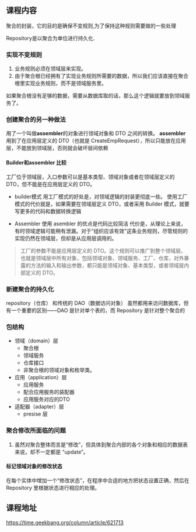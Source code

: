 
## 课程内容

聚合的封装，它的目的是确保不变规则,为了保持这种规则需要做的一些处理

Repository是以聚合为单位进行持久化.

### 实现不变规则

1. 业务规则必须在领域层来实现。
2. 由于聚合根已经拥有了实现业务规则所需要的数据，所以我们应该直接在聚合根里实现业务规则，而不是领域服务里。

如果聚合根没有足够的数据，需要从数据库取的话，那么这个逻辑就要放到领域服务了。

### 创建聚合的另一种做法

用了一个叫做**assembler**的对象进行领域对象和 DTO 之间的转换。
**assembler** 用到了在应用层定义的 DTO（也就是 CreateEmpRequest），所以只能放在应用层，不能放到领域层，否则就会破坏层间依赖

####  Builder和assembler 比较

工厂位于领域层，入口参数可以是基本类型、领域对象或者在领域层定义的 DTO，但不能是在应用层定义的 DTO。

- builder模式
用工厂模式的好处是，对领域逻辑的封装更彻底一些。
使用工厂模式的代价就是，如果需要在领域层定义 DTO，或者采用 Builder 模式，就要写更多的代码和数据转换逻辑

- Assembler
使用 asembler 的优点是代码比较简洁
代价是，从理论上来说，有时领域逻辑可能稍有泄漏。对于“组织应该有效”这条业务规则，尽管规则的实现仍然在领域层，但却是从应用层调用的。

>工厂的参数不能是应用层定义的 DTO。这个规则可以推广到整个领域层。也就是领域层中所有对象，包括领域对象、领域服务、工厂、仓库，对外暴露的方法的输入和输出参数，都只能是领域对象、基本类型，或者领域层内部定义的 DTO。


### 新建聚合的持久化

repository（仓库） 和传统的 DAO（数据访问对象） 虽然都用来访问数据库，但有一个重要的区别——DAO 是针对单个表的，而 Repository 是针对整个聚合的

### 包结构

- 领域（domain）层
	- 聚合根
	- 领域服务
	- 仓库接口
	- 非聚合根的领域对象和枚举类。
- 应用（application）层
	- 应用服务
	- 配合应用服务的装配器
	- 应用服务对应的DTO
- 适配器（adapter）层
	- presise 层

### 聚合修改所面临的问题

1. 虽然对聚合整体而言是“修改”，但具体到聚合内部的各个对象和相应的数据表来说，却不一定都是 “update”。

#### 标记领域对象的修改状态

在每个实体中增加一个“修改状态”，在程序中合适的地方把状态设置正确，然后在 Repository 里根据状态进行相应的处理。





## 课程地址

https://time.geekbang.org/column/article/621713